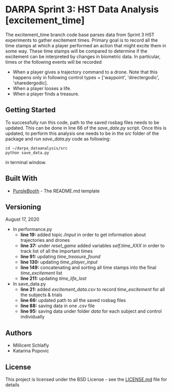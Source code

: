 # DARPA Sprint 3: HST Data Analysis [excitement_time]

The excitement_time branch code base parses data from Sprint 3 HST experiments to gather excitement times. Primary goal is to record all the time stamps at which a player performed an action that might excite them in some way. These time stamps will be compared to determine if the excitement can be interpreted by changes in biometric data. In particular, times or the following events will be recorded

- When a player gives a trajectory command to a drone. Note that this happens only in following control types = ['waypoint', 'directergodic', 'sharedergodic].
- When a player looses a life.
- When a player finds a treasure.

## Getting Started

To successfully run this code, path to the saved rosbag files needs to be updated. This can be done in line 66 of the *save_date.py* script. Once this is updated, to perform this analysis one needs to be in the *src* folder of the package and run *save_data.py* code as following:

```
cd ~/darpa_dataanalysis/src
python save_data.py
```
in terminal window.

## Built With

* [PurpleBooth](https://gist.github.com/PurpleBooth/109311bb0361f32d87a2) - The README.md template


## Versioning

August 17, 2020
* In performance.py
  * **line 19:** added topic */input* in order to get information about trajectories and drones
  * **line 37:** under *reset_game* added variables *self.time_XXX* in order to track list of all the important times
  * **line 91:**  updating *time_treasure_found*
  * **line 130:** updating *time_player_input*
  * **line 149:** concatenating and sorting all time stamps into the final *time_excitement* list
  * **line 211:** updating *time_life_lost*
* In save_data.py
  * **line 21:** added *excitement_data.csv* to record *time_excitement* for all the subjects & trials
  * **line 66:** updated path to all the saved rosbag files
  * **line 88:** saving data in one *.csv* file
  * **line 95:** saving data under folder *data* for each subject and control individually

## Authors

* Millicent Schlafly
* Katarina Popovic

## License

This project is licensed under the BSD License - see the [LICENSE.md](LICENSE.md) file for details
